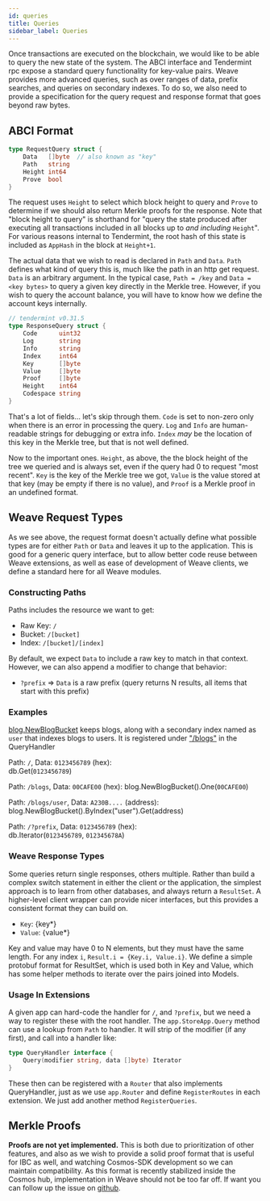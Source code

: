 ```yaml
---
id: queries
title: Queries
sidebar_label: Queries
---
```


Once transactions are executed on the blockchain, we would like to be able to query the new state of the system. The ABCI interface and Tendermint rpc expose a standard query functionality for key-value pairs. Weave provides more advanced queries, such as over ranges of data, prefix searches, and queries on secondary indexes. To do so, we also need to provide a specification for the query request and response format that goes beyond raw bytes.

## ABCI Format

```go
type RequestQuery struct {
    Data   []byte  // also known as "key"
    Path   string
    Height int64
    Prove  bool
}
```

The request uses `Height` to select which block height to query and `Prove` to determine if we should also return Merkle proofs for the response. Note that "block height to query" is shorthand for "query the state produced after executing all transactions included in all blocks up to _and including_ `Height`". For various reasons internal to Tendermint, the root hash of this state is included as `AppHash` in the block at `Height+1`.

The actual data that we wish to read is declared in `Path` and `Data`. `Path` defines what kind of query this is, much like the path in an http get request. `Data` is an arbitrary argument. In the typical case, `Path = /key` and `Data = <key bytes>` to query a given key directly in the Merkle tree. However, if you wish to query the account balance, you will have to know how we define the account keys internally.

```go
// tendermint v0.31.5
type ResponseQuery struct {
    Code      uint32
    Log       string
    Info      string
    Index     int64
    Key       []byte
    Value     []byte
    Proof     []byte
    Height    int64
    Codespace string
}
```

That's a lot of fields... let's skip through them. `Code` is set to non-zero only when there is an error in processing the query. `Log` and `Info` are human-readable strings for debugging or extra info. `Index` _may_ be the location of this key in the Merkle tree, but that is not well defined.

Now to the important ones. `Height`, as above, the the block height of the tree we queried and is always set, even if the query had 0 to request "most recent". `Key` is the key of the Merkle tree we got, `Value` is the value stored at that key (may be empty if there is no value), and `Proof` is a Merkle proof in an undefined format.

## Weave Request Types

As we see above, the request format doesn't actually define what possible types are for either `Path` or `Data` and leaves it up to the application. This is good for a generic query interface, but to allow better code reuse between Weave extensions, as well as ease of development of Weave clients, we define a standard here for all Weave modules.

### Constructing Paths

Paths includes the resource we want to get:

- Raw Key: `/`
- Bucket: `/[bucket]`
- Index: `/[bucket]/[index]`

By default, we expect `Data` to include a raw key to match in that context. However, we can also append a modifier to change that behavior:

- `?prefix` =\> `Data` is a raw prefix (query returns N results, all items that start with this prefix)

### Examples

[blog.NewBlogBucket](https://github.com/iov-one/blog-tutorial/blob/master/x/blog/bucket.go#L26-L33) keeps blogs, along with a secondary index named as `user` that indexes blogs to users. It is registered under ["/blogs"](https://github.com/iov-one/blog-tutorial/blob/master/x/blog/handler.go#L20-L26) in the QueryHandler

Path: `/`, Data: `0123456789` (hex):  
db.Get(`0123456789`)

Path: `/blogs`, Data: `00CAFE00` (hex):
blog.NewBlogBucket().One(`00CAFE00`)

Path: `/blogs/user`, Data: `A230B....` (address):  
blog.NewBlogBucket().ByIndex("user").Get(address)

Path: `/?prefix`, Data: `0123456789` (hex):  
db.Iterator(`0123456789`, `012345678A`)

### Weave Response Types

Some queries return single responses, others multiple. Rather than build a complex switch statement in either the client or the application, the simplest approach is to learn from other databases, and always return a `ResultSet`. A higher-level client wrapper can provide nicer interfaces, but this provides a consistent format they can build on.

- `Key`: {key\*}
- `Value`: {value\*}

Key and value may have 0 to N elements, but they must have the same length. For any index `i`, `Result.i = {Key.i, Value.i}`. We define a simple protobuf format for ResultSet, which is used both in Key and Value, which has some helper methods to iterate over the pairs joined into Models.

### Usage In Extensions

A given app can hard-code the handler for `/`, and `?prefix`, but we need a way to register these with the root handler. The `app.StoreApp.Query` method can use a lookup from `Path` to handler. It will strip of the modifier (if any first), and call into a handler like:

```go
type QueryHandler interface {
    Query(modifier string, data []byte) Iterator
}
```

These then can be registered with a `Router` that also implements QueryHandler, just as we use `app.Router` and define `RegisterRoutes` in each extension. We just add another method `RegisterQueries`.

## Merkle Proofs

**Proofs are not yet implemented.** This is both due to prioritization of other features, and also as we wish to provide a solid proof format that is useful for IBC as well, and watching Cosmos-SDK development so we can maintain compatibility. As this format is recently stabilized inside the Cosmos hub, implementation in Weave should not be too far off. If want you can follow up the issue on [github](https://github.com/iov-one/weave/issues/5 'Define proofs for query #5').
